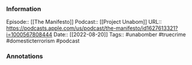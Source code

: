 ### Information

Episode:: [[The Manifesto]]
Podcast:: [[Project Unabom]]
URL:: https://podcasts.apple.com/us/podcast/the-manifesto/id1627613321?i=1000567808444
Date:: [[2022-08-20]]
Tags:: #unabomber #truecrime #domesticterrorism 
#podcast


### Annotations

